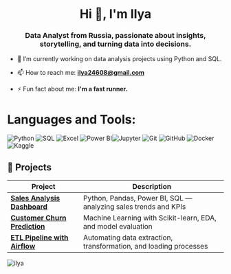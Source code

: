 <h1 align="center">Hi 👋, I'm Ilya</h1>
<h3 align="center">Data Analyst from Russia, passionate about insights, storytelling, and turning data into decisions.</h3>

- 🔭 I’m currently working on data analysis projects using Python and SQL.

- 📫 How to reach me: **ilya24608@gmail.com**

- ⚡ Fun fact about me: **I'm a fast runner.**


# Languages and Tools:
![Python](https://img.shields.io/badge/python-3670A0?style=for-the-badge&logo=python&logoColor=ffdd54) ![SQL](https://img.shields.io/badge/sql-%23005571.svg?style=for-the-badge&logo=postgresql&logoColor=white) ![Excel](https://img.shields.io/badge/excel-%23121011.svg?style=for-the-badge&logo=excel&logoColor=white) ![Power BI](https://img.shields.io/badge/power%20bi-%230072C6.svg?style=for-the-badge&logo=powerbi&logoColor=white)![Jupyter](https://img.shields.io/badge/jupyter-%23F37626.svg?style=for-the-badge&logo=jupyter&logoColor=white) ![Git](https://img.shields.io/badge/git-%23F05033.svg?style=for-the-badge&logo=git&logoColor=white) ![GitHub](https://img.shields.io/badge/github-%23121011.svg?style=for-the-badge&logo=github&logoColor=white) ![Docker](https://img.shields.io/badge/docker-%230db7ed.svg?style=for-the-badge&logo=docker&logoColor=white) ![Kaggle](https://img.shields.io/badge/kaggle-%2320BEFF.svg?style=for-the-badge&logo=kaggle&logoColor=white)

## 📁 Projects

| Project | Description |
|--------|-------------|
| [**Sales Analysis Dashboard**](https://github.com/ilya/data-dashboard) | Python, Pandas, Power BI, SQL — analyzing sales trends and KPIs |
| [**Customer Churn Prediction**](https://github.com/ilya/churn-prediction) | Machine Learning with Scikit-learn, EDA, and model evaluation |
| [**ETL Pipeline with Airflow**](https://github.com/ilya/airflow-etl) | Automating data extraction, transformation, and loading processes |

<p><img align="center" src="https://github-readme-stats.vercel.app/api/top-langs?username=ilya&show_icons=true&locale=en&layout=compact" alt="ilya" /></p>
